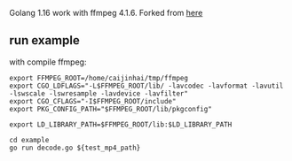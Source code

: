Golang 1.16 work with ffmpeg 4.1.6.   Forked from [here](https://github.com/asticode/goav)

## run example
with compile ffmpeg:

```shell
export FFMPEG_ROOT=/home/caijinhai/tmp/ffmpeg
export CGO_LDFLAGS="-L$FFMPEG_ROOT/lib/ -lavcodec -lavformat -lavutil -lswscale -lswresample -lavdevice -lavfilter"
export CGO_CFLAGS="-I$FFMPEG_ROOT/include"
export PKG_CONFIG_PATH="$FFMPEG_ROOT/lib/pkgconfig"

export LD_LIBRARY_PATH=$FFMPEG_ROOT/lib:$LD_LIBRARY_PATH

cd example
go run decode.go ${test_mp4_path}
```
